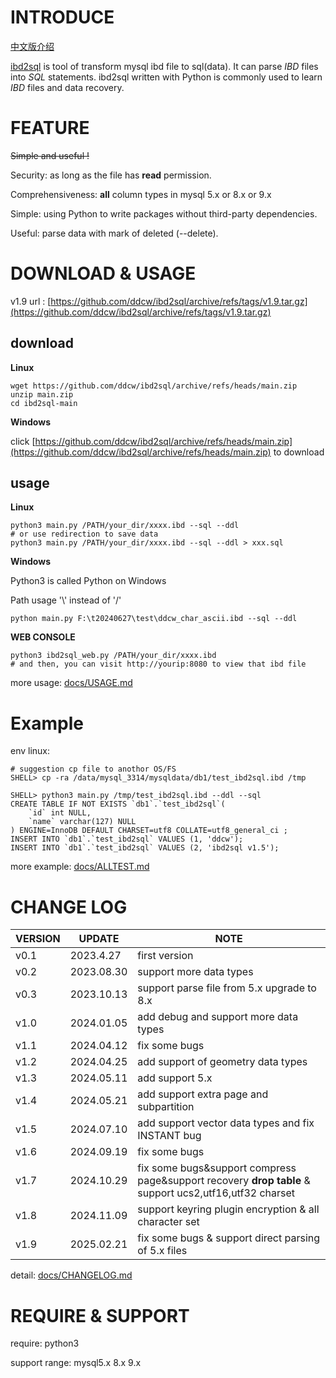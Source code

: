 # INTRODUCE

[中文版介绍](https://github.com/ddcw/ibd2sql/blob/main/README_zh.md)

[ibd2sql](https://github.com/ddcw/ibd2sql) is tool of transform mysql ibd file to sql(data). It can parse *IBD* files into *SQL* statements. ibd2sql written with Python is commonly used to learn *IBD* files and data recovery.



# FEATURE

~~Simple and useful !~~

Security: as long as the file has **read** permission.

Comprehensiveness: **all** column types in mysql 5.x or 8.x or 9.x

Simple: using Python to write packages without third-party dependencies.

Useful: parse data with mark of deleted (--delete).





# DOWNLOAD & USAGE

v1.9 url : [https://github.com/ddcw/ibd2sql/archive/refs/tags/v1.9.tar.gz](https://github.com/ddcw/ibd2sql/archive/refs/tags/v1.9.tar.gz)



## download

**Linux**

```shell
wget https://github.com/ddcw/ibd2sql/archive/refs/heads/main.zip
unzip main.zip
cd ibd2sql-main
```

**Windows**

click [https://github.com/ddcw/ibd2sql/archive/refs/heads/main.zip](https://github.com/ddcw/ibd2sql/archive/refs/heads/main.zip) to download



## usage

**Linux**

```shell
python3 main.py /PATH/your_dir/xxxx.ibd --sql --ddl
# or use redirection to save data
python3 main.py /PATH/your_dir/xxxx.ibd --sql --ddl > xxx.sql
```

**Windows**

Python3 is called Python on Windows

Path usage '\\' instead of '/'



```shell
python main.py F:\t20240627\test\ddcw_char_ascii.ibd --sql --ddl
```

**WEB CONSOLE**
```shell
python3 ibd2sql_web.py /PATH/your_dir/xxxx.ibd
# and then, you can visit http://yourip:8080 to view that ibd file
```

more usage:  [docs/USAGE.md](https://github.com/ddcw/ibd2sql/blob/main/docs/USAGE.md)



# Example

env linux:

```shell
# suggestion cp file to anothor OS/FS
SHELL> cp -ra /data/mysql_3314/mysqldata/db1/test_ibd2sql.ibd /tmp

SHELL> python3 main.py /tmp/test_ibd2sql.ibd --ddl --sql
CREATE TABLE IF NOT EXISTS `db1`.`test_ibd2sql`(
    `id` int NULL,
    `name` varchar(127) NULL
) ENGINE=InnoDB DEFAULT CHARSET=utf8 COLLATE=utf8_general_ci ;
INSERT INTO `db1`.`test_ibd2sql` VALUES (1, 'ddcw');
INSERT INTO `db1`.`test_ibd2sql` VALUES (2, 'ibd2sql v1.5');

```

more example: [docs/ALLTEST.md](https://github.com/ddcw/ibd2sql/blob/main/docs/ALLTEST.md)



# CHANGE LOG

| VERSION | UPDATE     | NOTE                                     |
| ------- | ---------- | ---------------------------------------- |
| v0.1    | 2023.4.27  | first version                            |
| v0.2    | 2023.08.30 | support more data types                  |
| v0.3    | 2023.10.13 | support parse file from 5.x upgrade to 8.x |
| v1.0    | 2024.01.05 | add debug and support more data types    |
| v1.1    | 2024.04.12 | fix some bugs                            |
| v1.2    | 2024.04.25 | add support of geometry data types       |
| v1.3    | 2024.05.11 | add support 5.x                          |
| v1.4    | 2024.05.21 | add support extra page and subpartition  |
| v1.5    | 2024.07.10 | add support vector data types and fix INSTANT bug |
| v1.6    | 2024.09.19 | fix some bugs |
| v1.7    | 2024.10.29 | fix some bugs&support compress page&support recovery **drop table** & support ucs2,utf16,utf32 charset |
| v1.8    | 2024.11.09 | support keyring plugin encryption & all character set|
| v1.9    | 2025.02.21 | fix some bugs & support direct parsing of 5.x files|

detail: [docs/CHANGELOG.md](https://github.com/ddcw/ibd2sql/blob/main/docs/CHANGELOG.md)



# REQUIRE & SUPPORT

require: python3

support range: mysql5.x 8.x 9.x

